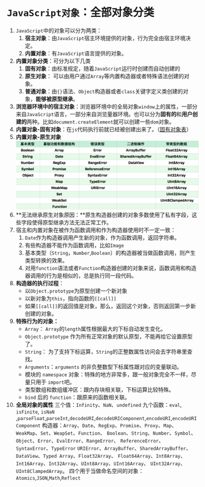 # `JavaScript对象`：全部对象分类

1. `JavaScript`中的对象可以分为两类：
   1. **宿主对象**：由`JavaScript`宿主环境提供的对象，行为完全由宿主环境决定。
   2. **内置对象**：有`JavaScript`语言提供的对象。
2. **内置对象分类**：可分为以下几类
   1. **固有对象**：由标准规定，随着`JavaScript`运行时创建而自动创建的
   2. **原生对象**： 可以由用户通过`Array`等内置构造器或者特殊语法创建的对象。
   3. **普通对象**：由`{}`语法、`Object`构造器或者`class`关键字定义类创建的对象，**能够被原型继承**。
3. **浏览器环境中的宿主对象**：浏览器环境中的全局对象`window`上的属性，一部分来自`JavaScript`语言，一部分来自浏览量器环境。也可以分为**固有的**和**用户创建的**两种。比如`document.createElement`就可以创建一些`dom`对象。
4. **内置对象-固有对象**：在`js`代码执行前就已经被创建出来了。（[固有对象表](https://www.ecma-international.org/ecma-262/9.0/index.html#sec-well-known-intrinsic-objects)）
5. **内置对象-原生对象**
   ![Alt text](./1552541513784.png)
6. **无法继承原生对象原因：**原生构造器创建的对象多数使用了私有字段，这些字段使得原型继承方法无法正常工作。
7. 宿主和内置对象在被作为函数调用和作为构造器使用时不一定一致：
   1. `Date`作为构造器调用产生新的对象，作为函数调用，返回字符串。
   2. 有些构造器不能作为函数调用，比如`Image`
   3. 基本类型（`String`，`Number`,`Boolean`）的构造器被当做函数调用，则产生类型转换的效果。
   4. 对用`function`语法或者`Function`构造器创建的对象来说，函数调用和构造器调用的行为是相似的，总是执行同一段代码。
8. **构造器的执行过程**：
   - 以`Object.prototype`为原型创建一个新对象
   - 以新对象为`this`，指向函数的`[[call]]`
   - 如果`[[call]]`的返回值是对象，那么，返回这个对象，否则返回第一步新创建的对象。
9. **特殊行为的对象：**
   - `Array`： `Array`的`length`属性根据最大的下标自动发生变化。
   - `Object.prototype` 作为所有正常对象的默认原型，不能再给它设置原型了。
   - `String`： 为了支持下标运算，`String`的正整数属性访问会去字符串里查找。
   - `Arguments`：`arguments` 的非负整数型下标属性跟对应的变量联动。
   - 模块的 `namespace` 对象：特殊的地方非常多，跟一般对象完全不一样，尽量只用于 `import`吧。
   - 类型数组和数组缓冲区：跟内存块相关联，下标运算比较特殊。
   - `bind` 后的 `function`：跟原来的函数相关联。
10. **全局对象的属性**
    三个值：`Infinity`、`NaN`、`undefined`
    九个函数：`eval`, `isFinite`, `isNaN` ,`parseFloat`,`parseInt`,`decodeURI`,`decodeURIComponent`,`encodeURI`,`encodeURIComponent`
    构造器：`Array`、`Date`、`RegExp`、`Promise`、`Proxy`、`Map`、`WeakMap`、`Set`、`WeapSet`、`Function`、
    `Boolean`、`String`、`Number`、`Symbol`、`Object`、`Error`、`EvalError`、`RangeError`、
    `ReferenceError`、`SyntaxError`、`TypeError`
    `URIError`、`ArrayBuffer`、`SharedArrayBuffer`、`DataView`、`Typed Array`、`Float32Array`、
    `Float64Array`、`Int8Array`、`Int16Array`、`Int32Array`、`UInt8Array`、`UInt16Array`、
    `UInt32Array`、`UInt8ClampedArray`。
    四个用于当做命名空间的对象：`Atomics`,`JSON`,`Math`,`Reflect`
